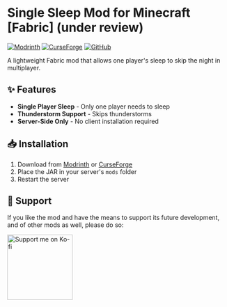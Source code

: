 # Single Sleep Mod for Minecraft [Fabric] (under review)

[![Modrinth](https://img.shields.io/modrinth/v/single-sleep?label=Modrinth&style=for-the-badge)](https://modrinth.com/mod/single-sleep-mod)
[![CurseForge](https://cf.way2muchnoise.eu/versions/1316505.svg?badge_style=for_the_badge)](https://www.curseforge.com/minecraft/mc-mods/instant-morning)
[![GitHub](https://img.shields.io/github/license/Dev-Bogdan/single-sleep-mod?style=for-the-badge)](LICENSE)

A lightweight Fabric mod that allows one player's sleep to skip the night in multiplayer.


## ✨ Features

- **Single Player Sleep** - Only one player needs to sleep
- **Thunderstorm Support** - Skips thunderstorms
- **Server-Side Only** - No client installation required

## 📥 Installation

1. Download from [Modrinth](https://modrinth.com/mod/single-sleep-mod) or [CurseForge](https://www.curseforge.com/minecraft/mc-mods/instant-morning)
2. Place the JAR in your server's `mods` folder
3. Restart the server

## 💖 Support

If you like the mod and have the means to support its future development, and of other mods as well, please do so:

[<img src="https://storage.ko-fi.com/cdn/brandasset/kofi_button_dark.png" width="150" alt="Support me on Ko-fi">](https://ko-fi.com/bogdandev)
